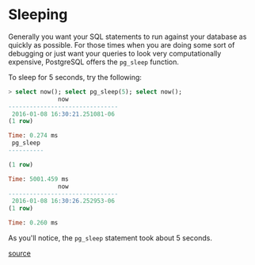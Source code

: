 # Sleeping

Generally you want your SQL statements to run against your database as quickly as possible. For those times when you are doing some sort of debugging or just want your queries to look very computationally expensive, PostgreSQL offers the `pg_sleep` function.

To sleep for 5 seconds, try the following:

```sql
> select now(); select pg_sleep(5); select now();
              now
-------------------------------
 2016-01-08 16:30:21.251081-06
(1 row)

Time: 0.274 ms
 pg_sleep
----------

(1 row)

Time: 5001.459 ms
              now
-------------------------------
 2016-01-08 16:30:26.252953-06
(1 row)

Time: 0.260 ms
```

As you'll notice, the `pg_sleep` statement took about 5 seconds.

[source](http://www.if-not-true-then-false.com/2010/postgresql-sleep-function-pg\_sleep-postgres-delay-execution/)
